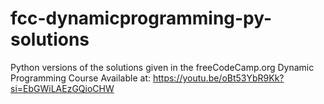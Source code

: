 # fcc-dynamicprogramming-py-solutions
Python versions of the solutions given in the freeCodeCamp.org Dynamic Programming Course
Available at:
https://youtu.be/oBt53YbR9Kk?si=EbGWiLAEzGQioCHW
